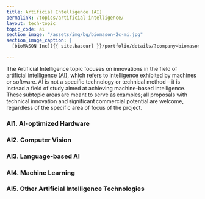 ```yaml
---
title: Artificial Intelligence (AI)
permalink: /topics/artificial-intelligence/
layout: tech-topic
topic_code: ai
section_image: "/assets/img/bg/biomason-2c-mi.jpg"
section_image_caption: |
  [bioMASON Inc]({{ site.baseurl }}/portfolio/details/?company=biomason-inc#biomason-inc) interior and exterior façade tile made with biocement, which is less costly and more sustainable than its traditional counterpart

---
```


The Artificial Intelligence topic focuses on innovations in the field of artificial intelligence (AI), which refers to intelligence exhibited by machines or software. AI is not a specific technology or technical method – it is instead a field of study aimed at achieving machine-based intelligence. These subtopic areas are meant to serve as examples; all proposals with technical innovation and significant commercial potential are welcome, regardless of the specific area of focus of the project.  

### AI1. AI-optimized Hardware 

### AI2. Computer Vision 

### AI3. Language-based AI 

### AI4. Machine Learning 

### AI5. Other Artificial Intelligence Technologies 

 
